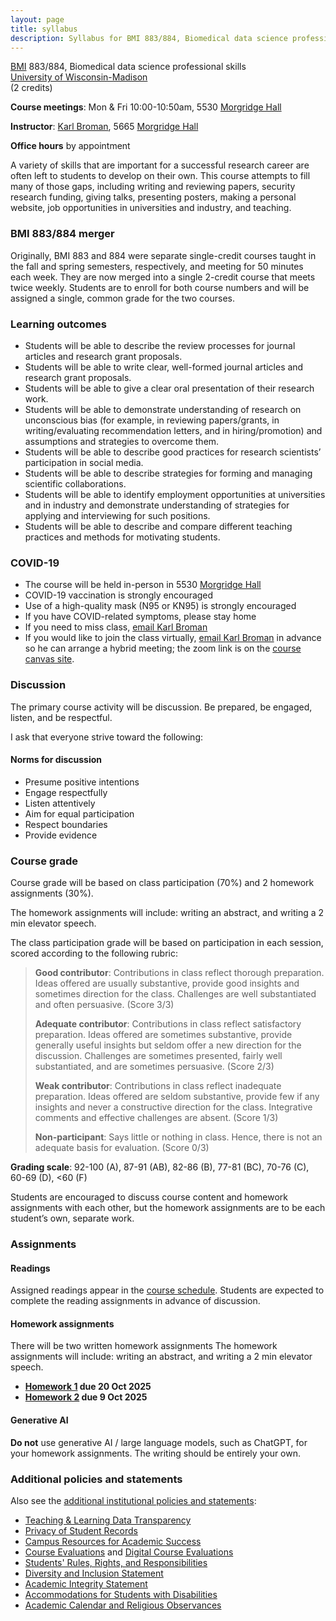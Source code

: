 ```yaml
---
layout: page
title: syllabus
description: Syllabus for BMI 883/884, Biomedical data science professional skills
---
```


[BMI](https://biostat.wisc.edu) 883/884, Biomedical data science professional skills <br/>
[University of Wisconsin-Madison](https://wisc.edu) <br/>
(2 credits)

**Course meetings**: Mon & Fri 10:00-10:50am, 5530 [Morgridge Hall](https://map.wisc.edu/s/l44vvws8)

**Instructor**: [Karl Broman](https://kbroman.org),
5665 [Morgridge Hall](https://map.wisc.edu/s/l44vvws8)

**Office hours** by appointment

A variety of skills that are important for a successful research
career are often left to students to develop on their own. This course
attempts to fill many of those gaps, including writing and reviewing
papers, security research funding, giving talks, presenting posters,
making a personal website, job opportunities in universities and
industry, and teaching.

### BMI 883/884 merger

Originally, BMI 883 and 884 were separate single-credit courses
taught in the fall and spring semesters, respectively, and meeting for
50 minutes each week. They are now merged into a
single 2-credit course that meets twice weekly. Students are to enroll
for both course numbers and will be assigned a single, common grade
for the two courses.


### Learning outcomes

- Students will be able to describe the review processes for journal articles and research grant proposals.
- Students will be able to write clear, well-formed journal articles and research grant proposals.
- Students will be able to give a clear oral presentation of their research work.
- Students will be able to demonstrate understanding of research on unconscious bias (for example, in reviewing papers/grants, in writing/evaluating recommendation letters, and in hiring/promotion) and assumptions and strategies to overcome them.
- Students will be able to describe good practices for research scientists’ participation in social media.
- Students will be able to describe strategies for forming and managing scientific collaborations.
- Students will be able to identify employment opportunities at universities and in industry and demonstrate understanding of strategies for applying and interviewing for such positions.
- Students will be able to describe and compare different teaching practices and methods for motivating students.



### COVID-19

- The course will be held in-person in 5530 [Morgridge Hall](https://map.wisc.edu/s/l44vvws8)
- COVID-19 vaccination is strongly encouraged
- Use of a high-quality mask (N95 or KN95) is strongly encouraged
- If you have COVID-related symptoms, please stay home
- If you need to miss class, [email Karl Broman](https://kbroman.org/about)
- If you would like to join the class virtually, [email Karl
  Broman](https://kbroman.org/about) in advance so he can arrange a
  hybrid meeting; the zoom link is on the [course canvas site](https://canvas.wisc.edu/courses/477187/).



### Discussion

The primary course activity will be discussion. Be prepared, be
engaged, listen, and be respectful.

I ask that everyone strive toward the following:

#### Norms for discussion

- Presume positive intentions
- Engage respectfully
- Listen attentively
- Aim for equal participation
- Respect boundaries
- Provide evidence



### Course grade

Course grade will be based on class participation (70%) and
2 homework assignments (30%).

The homework assignments will include: writing an abstract, and
writing a 2 min elevator speech.

The class participation grade will be based on participation in each
session, scored according to the following rubric:

> **Good contributor**: Contributions in class reflect thorough
> preparation. Ideas offered are usually substantive, provide good
> insights and sometimes direction for the class. Challenges are well
> substantiated and often persuasive. (Score 3/3)
>
> **Adequate contributor**: Contributions in class reflect satisfactory
> preparation. Ideas offered are sometimes substantive, provide
> generally useful insights but seldom offer a new direction for the
> discussion. Challenges are sometimes presented, fairly well
> substantiated, and are sometimes persuasive. (Score 2/3)
>
> **Weak contributor**: Contributions in class reflect inadequate
> preparation. Ideas offered are seldom substantive, provide few if any
> insights and never a constructive direction for the class.
> Integrative comments and effective challenges are absent. (Score 1/3)
>
> **Non-participant**: Says little or nothing in class.
> Hence, there is not an adequate basis for evaluation. (Score 0/3)

**Grading scale**: 92-100 (A), 87-91 (AB), 82-86 (B), 77-81 (BC), 70-76
(C), 60-69 (D), <60 (F)

Students are encouraged to discuss course content and homework
assignments with each other, but the homework
assignments are to be each student’s own, separate work.

### Assignments

#### Readings

Assigned readings appear in the [course schedule](schedule.html).
Students are expected to complete the reading assignments in advance
of discussion.


#### Homework assignments

There will be two written homework assignments
The homework assignments will include:
writing an abstract, and writing a 2 min elevator speech.

- **[Homework 1](homework1.html) due 20 Oct 2025**
- **[Homework 2](homework2.html) due 9 Oct 2025**

#### Generative AI

**Do not** use generative AI / large language models, such as ChatGPT,
for your homework assignments. The writing should be entirely your own.


### Additional policies and statements

Also see the [additional institutional policies and
statements](https://guide.wisc.edu/courses/#syllabustext):

- [Teaching & Learning Data Transparency](https://guide.wisc.edu/courses/#SyllabusTLData)
- [Privacy of Student Records](https://guide.wisc.edu/courses/#SyllabusFERPA)
- [Campus Resources for Academic Success](https://guide.wisc.edu/courses/#SyllabusCampusResources)
- [Course Evaluations](https://guide.wisc.edu/courses/#SyllabusCourseEvals) and [Digital Course Evaluations](https://guide.wisc.edu/courses/#SyllabusDigitalCourseEval)
- [Students' Rules, Rights, and Responsibilities](https://guide.wisc.edu/courses/#SyllabusStudentsRightsResponsibilities)
- [Diversity and Inclusion Statement](https://guide.wisc.edu/courses/#SyllabusDiversityInclusion)
- [Academic Integrity Statement](https://guide.wisc.edu/courses/#SyllabusAcademicIntegrity)
- [Accommodations for Students with Disabilities](https://guide.wisc.edu/courses/#SyllabusAccommodations)
- [Academic Calendar and Religious Observances](https://guide.wisc.edu/courses/#SyllabusCalendarReligiousObservances)
